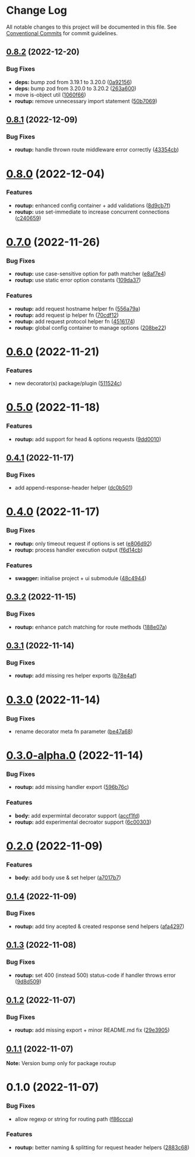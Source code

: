 # Change Log

All notable changes to this project will be documented in this file.
See [Conventional Commits](https://conventionalcommits.org) for commit guidelines.

## [0.8.2](https://github.com/Tada5hi/routup/compare/routup@0.8.1...routup@0.8.2) (2022-12-20)


### Bug Fixes

* **deps:** bump zod from 3.19.1 to 3.20.0 ([0a92156](https://github.com/Tada5hi/routup/commit/0a9215612fd3c66a2a2659e8b8dd326cf654cfad))
* **deps:** bump zod from 3.20.0 to 3.20.2 ([263a600](https://github.com/Tada5hi/routup/commit/263a600f634d95d78a2f3276ab34cfced9f634db))
* move is-object util ([1060f66](https://github.com/Tada5hi/routup/commit/1060f668316f1edecc629d1eb255a245486381c5))
* **routup:** remove unnecessary import statement ([50b7069](https://github.com/Tada5hi/routup/commit/50b706933d17113a9158183c4b86d6ba6301149f))





## [0.8.1](https://github.com/Tada5hi/routup/compare/routup@0.8.0...routup@0.8.1) (2022-12-09)


### Bug Fixes

* **routup:** handle thrown route middleware error correctly ([43354cb](https://github.com/Tada5hi/routup/commit/43354cba99ff1c24f91f3d734e9c1b6170996532))





# [0.8.0](https://github.com/Tada5hi/routup/compare/routup@0.7.0...routup@0.8.0) (2022-12-04)


### Features

* **routup:** enhanced config container + add validations ([8d9cb7f](https://github.com/Tada5hi/routup/commit/8d9cb7fe9769d04bd779eb42d6b1bc5facbeeb0d))
* **routup:** use set-immediate to increase concurrent connections ([c240659](https://github.com/Tada5hi/routup/commit/c24065952c8c9bf4c804e5c87924166064a9f9ed))





# [0.7.0](https://github.com/Tada5hi/routup/compare/routup@0.6.0...routup@0.7.0) (2022-11-26)


### Bug Fixes

* **routup:** use case-sensitive option for path matcher ([e8af7e4](https://github.com/Tada5hi/routup/commit/e8af7e4c16e44240862c185d12aee1e06c1a68b9))
* **routup:** use static error option constants ([109da37](https://github.com/Tada5hi/routup/commit/109da379286b81dc7e8ca1e63c7103119fa8a027))


### Features

* **routup:** add request hostname helper fn ([556a79a](https://github.com/Tada5hi/routup/commit/556a79a8b6c318565a2e9ffd1b3906faa15b3edb))
* **routup:** add request ip helper fn ([70cdf12](https://github.com/Tada5hi/routup/commit/70cdf120fb6db7efb688f716dedb41e5553bbcd8))
* **routup:** add request protocol helper fn ([4516174](https://github.com/Tada5hi/routup/commit/451617480ec3991412b76b1e0bb481627c231f61))
* **routup:** global config container to manage options ([208be22](https://github.com/Tada5hi/routup/commit/208be2279d1cb6b6877417e133a2b20bc8314793))





# [0.6.0](https://github.com/Tada5hi/routup/compare/routup@0.5.0...routup@0.6.0) (2022-11-21)


### Features

* new decorator(s) package/plugin ([511524c](https://github.com/Tada5hi/routup/commit/511524c854f5cdb7222b4cdea2a252a57c2007d1))





# [0.5.0](https://github.com/Tada5hi/routup/compare/routup@0.4.1...routup@0.5.0) (2022-11-18)


### Features

* **routup:** add support for head & options requests ([9dd0010](https://github.com/Tada5hi/routup/commit/9dd001049f2b2861aa1c6764dcaca560db243d50))





## [0.4.1](https://github.com/Tada5hi/routup/compare/routup@0.4.0...routup@0.4.1) (2022-11-17)


### Bug Fixes

* add append-response-header helper ([dc0b501](https://github.com/Tada5hi/routup/commit/dc0b5016271d2e93f26ae644847b15795bc2cd00))





# [0.4.0](https://github.com/Tada5hi/routup/compare/routup@0.3.2...routup@0.4.0) (2022-11-17)


### Bug Fixes

* **routup:** only timeout request if options is set ([e806d92](https://github.com/Tada5hi/routup/commit/e806d92f32c253490b6aeaa6f67bce321f663557))
* **routup:** process handler execution output ([f6d14cb](https://github.com/Tada5hi/routup/commit/f6d14cb5e9a7f267a93e382d0b130c66ffca0db2))


### Features

* **swagger:** initialise project + ui submodule ([48c4944](https://github.com/Tada5hi/routup/commit/48c4944241a42a49f0ff2e530b5f875e09470ed9))





## [0.3.2](https://github.com/Tada5hi/routup/compare/routup@0.3.1...routup@0.3.2) (2022-11-15)


### Bug Fixes

* **routup:** enhance patch matching for route methods ([188e07a](https://github.com/Tada5hi/routup/commit/188e07ab00eb65ee69a97391e436cee017925f25))





## [0.3.1](https://github.com/Tada5hi/routup/compare/routup@0.3.0...routup@0.3.1) (2022-11-14)


### Bug Fixes

* **routup:** add missing res helper exports ([b78e4af](https://github.com/Tada5hi/routup/commit/b78e4af3ef228f893b44c8e68d2cfd2d6722ff4f))





# [0.3.0](https://github.com/Tada5hi/routup/compare/routup@0.3.0-alpha.0...routup@0.3.0) (2022-11-14)


### Bug Fixes

* rename decorator meta fn parameter ([be47a68](https://github.com/Tada5hi/routup/commit/be47a6867dc7eaa3196ad83b39d1b7c987a00def))





# [0.3.0-alpha.0](https://github.com/Tada5hi/routup/compare/routup@0.2.0...routup@0.3.0-alpha.0) (2022-11-14)


### Bug Fixes

* **routup:** add missing handler export ([596b76c](https://github.com/Tada5hi/routup/commit/596b76c1c318acf9a5dc1b52410b3eaffe27776b))


### Features

* **body:** add expermintal decorator support ([accf1fd](https://github.com/Tada5hi/routup/commit/accf1fd518fd301705175545070c7a2a185b2b99))
* **routup:** add experimental decroator support ([6c00303](https://github.com/Tada5hi/routup/commit/6c00303c25dd06248057d9b98bee7b3e855c1c94))





# [0.2.0](https://github.com/Tada5hi/routup/compare/routup@0.1.4...routup@0.2.0) (2022-11-09)


### Features

* **body:** add body use & set helper ([a7017b7](https://github.com/Tada5hi/routup/commit/a7017b7118f5fe215641b0e7d6c841b5fa2b7b4f))





## [0.1.4](https://github.com/Tada5hi/routup/compare/routup@0.1.3...routup@0.1.4) (2022-11-09)


### Bug Fixes

* **routup:** add tiny acepted & created response send helpers ([afa4297](https://github.com/Tada5hi/routup/commit/afa429757602a42991f7061c28ceabb4260dc1d6))





## [0.1.3](https://github.com/Tada5hi/routup/compare/routup@0.1.2...routup@0.1.3) (2022-11-08)


### Bug Fixes

* **routup:** set 400 (instead 500) status-code if handler throws error ([9d8d509](https://github.com/Tada5hi/routup/commit/9d8d509f3cfc0333525efb57d8721a2f0883d3e9))





## [0.1.2](https://github.com/Tada5hi/routup/compare/routup@0.1.1...routup@0.1.2) (2022-11-07)


### Bug Fixes

* **routup:** add missing export + minor README.md fix ([29e3905](https://github.com/Tada5hi/routup/commit/29e39052ced2de1783af2ffa16ef95f26b4c5fb0))





## [0.1.1](https://github.com/Tada5hi/routup/compare/routup@0.1.0...routup@0.1.1) (2022-11-07)

**Note:** Version bump only for package routup





# 0.1.0 (2022-11-07)


### Bug Fixes

* allow regexp or string for routing path ([f86ccca](https://github.com/Tada5hi/routup/commit/f86ccca6918a4924e0682137b505eb6c36b2bce6))


### Features

* **routup:** better naming & splitting for request header helpers ([2883c68](https://github.com/Tada5hi/routup/commit/2883c681e9828897ec4426fcad2e47827a0b90d5))
